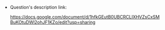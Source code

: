 + Question's description link:

    https://docs.google.com/document/d/1hfkGEutB0UBCRCLIXHVZsCxSMBuKOtuDWl2ohJF1KZo/edit?usp=sharing